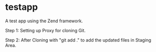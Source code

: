 # testapp
A test app using the Zend framework.

Step 1: Setting up Proxy for cloning Git.

Step 2: After Cloning with "git add ." to add the updated files in Staging Area.
